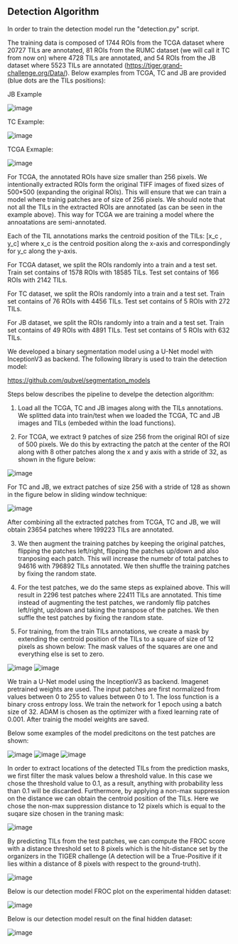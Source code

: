 ## **Detection Algorithm**

In order to train the detection model run the "detection.py" script.

The training data is composed of 1744 ROIs from the TCGA dataset where 20727 TILs are annotated, 81 ROIs from the RUMC dataset (we will call it TC from now on) where 4728 TILs are annotated, and 54 ROIs from the JB dataset where 5523 TILs are annotated (https://tiger.grand-challenge.org/Data/). Below examples from TCGA, TC and JB are provided (blue dots are the TILs positions):

JB Example

![image](https://user-images.githubusercontent.com/68286434/181012474-85dfc8a6-5673-4f23-a6e3-c21aa7dc938c.png)

TC Example:

![image](https://user-images.githubusercontent.com/68286434/181012510-91319e12-f336-4349-9992-2e569a41cb68.png)

TCGA Exmaple:

![image](https://user-images.githubusercontent.com/68286434/181012537-d2acc5de-7fbe-4631-a2c8-1aa60e438d71.png)

For TCGA, the annotated ROIs have size smaller than 256 pixels. We intentionally extracted ROIs form the original TIFF images of fixed sizes of 500*500 (expanding the original ROIs). This will ensure that we can train a model where trainig patches are of size of 256 pixels. We should note that not all the TILs in the extracted ROIs are annotated (as can be seen in the example above). This way for TCGA we are training a model where the annoatations are semi-annotated.

Each of the TIL annotations marks the centroid position of the TILs: [x_c , y_c] where x_c is the centroid position along the x-axis and correspondingly for y_c along the y-axis.

For TCGA dataset, we split the ROIs randomly into a train and a test set. Train set contains of 1578 ROIs with 18585 TILs. Test set contains of 166 ROIs with 2142 TILs.

For TC dataset, we split the ROIs randomly into a train and a test set. Train set contains of 76 ROIs with 4456 TILs. Test set contains of 5 ROIs with 272 TILs.

For JB dataset, we split the ROIs randomly into a train and a test set. Train set contains of 49 ROIs with 4891 TILs. Test set contains of 5 ROIs with 632 TILs.

We developed a binary segmentation model using a U-Net model with InceptionV3 as backend. The following library is used to train the detection model:

https://github.com/qubvel/segmentation_models

Steps below describes the pipeline to develpe the detection algorithm:

1) Load all the TCGA, TC and JB images along with the TILs annotations. We splitted data into train/test when we loaded the TCGA, TC and JB images and TILs (embeded within the load functions).

2) For TCGA, we extract 9 patches of size 256 from the original ROI of size of 500 pixels. We do this by extracting the patch at the center of the ROI along with 8 other patches along the x and y axis with a stride of 32, as shown in the figure below:

![image](https://user-images.githubusercontent.com/68286434/181013196-47d046a8-ca94-4cf9-8a6c-324e2d2eafc8.png)

For TC and JB, we extract patches of size 256 with a stride of 128 as shown in the figure below in sliding window technique:

![image](https://user-images.githubusercontent.com/68286434/181013256-13ac77c1-5852-48ea-aa3a-668b8eafa1ee.png)

After combining all the extracted patches from TCGA, TC and JB, we will obtain 23654 patches where 199223 TILs are annotated.

3) We then augment the training patches by keeping the original patches, flipping the patches left/right, flipping the patches up/down and also tranposing each patch. This will increase the numebr of total patches to 94616 with 796892 TILs annotated. We then shuffle the training patches by fixing the random state.

4) For the test patches, we do the same steps as explained above. This will result in 2296 test patches where 22411 TILs are annotated. This time instead of augmenting the test patches, we randomly flip patches left/right, up/down and taking the transpose of the patches. We then suffle the test patches by fixing the random state.

5) For training, from the train TILs annotations, we create a mask by extending the centroid position of the TILs to a square of size of 12 pixels as shown below:
The mask values of the squares are one and everything else is set to zero.

![image](https://user-images.githubusercontent.com/68286434/181013615-fd2da0d8-ebca-4ce9-b57b-500086eab126.png)
![image](https://user-images.githubusercontent.com/68286434/181013640-4480a683-07ff-4da3-9d3b-5a8fec08846f.png)

We train a U-Net model using the InceptionV3 as backend. Imagenet pretrained weights are used. The input patches are first normalized from values between 0 to 255 to values between 0 to 1. The loss function is a binary cross entropy loss. We train the network for 1 epoch using a batch size of 32. ADAM is chosen as the optimizer with a fixed learning rate of 0.001. After trainig the model weights are saved.

Below some examples of the model predicitons on the test patches are shown:

![image](https://user-images.githubusercontent.com/68286434/181013799-de0fe60c-562f-45c4-b02a-9644b598918c.png)
![image](https://user-images.githubusercontent.com/68286434/181013818-0794c709-5978-4e27-a343-61eecb1e225e.png)
![image](https://user-images.githubusercontent.com/68286434/181013825-bd5673b4-c282-49f2-8ff6-5bffabf1c34a.png)

In order to extract locations of the detected TILs from the prediction masks, we first filter the mask values below a threshold value. In this case we chose the threshold value to 0.1, as a result, anything with probability less than 0.1 will be discarded. Furthermore, by applying a non-max suppression on the distance we can obtain the centroid position of the TILs. Here we chose the non-max suppression distance to 12 pixels which is equal to the suqare size chosen in the traning mask:

![image](https://user-images.githubusercontent.com/68286434/181013935-269968a5-b4b5-4bcf-a356-6d405ff4b615.png)

By predicting TILs from the test patches, we can compute the FROC score with a distance threshold set to 8 pixels which is the hit-distance set by the organizers in the TIGER challenge (A detection will be a True-Positive if it lies within a distance of 8 pixels with respect to the ground-truth).

![image](https://user-images.githubusercontent.com/68286434/181014064-f11804a6-4ee5-4f61-9aac-e1e8153f3929.png)

Below is our detection model FROC plot on the experimental hidden dataset:

![image](https://user-images.githubusercontent.com/68286434/181014140-6c2d494e-367f-4984-9377-a2c5600d2c67.png)

Below is our detection model result on the final hidden dataset:

![image](https://user-images.githubusercontent.com/68286434/181014165-06d5977c-5ea1-4a9b-98f9-efc372e85e51.png)
